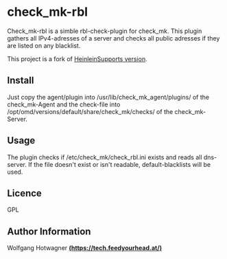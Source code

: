 # check_mk-rbl

Check_mk-rbl is a simble rbl-check-plugin for check_mk. This plugin gathers all IPv4-adresses of a server and checks all public adresses if they are listed on any blacklist.  

This project is a fork of [HeinleinSupports version](https://github.com/HeinleinSupport/check_mk).

## Install

Just copy the agent/plugin into /usr/lib/check_mk_agent/plugins/ of the check_mk-Agent  and the check-file into /opt/omd/versions/default/share/check_mk/checks/ of the check_mk-Server.


## Usage

The plugin checks if /etc/check_mk/check_rbl.ini exists and reads all dns-server. If the file doesn't exist or isn't readable, default-blacklists will be used. 

## Licence

GPL

## Author Information

Wolfgang Hotwagner [**(https://tech.feedyourhead.at/)**](https://tech.feedyourhead.at)
